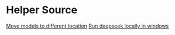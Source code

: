 
# Helper Source
[Move models to different location](https://medium.com/@rosgluk/move-ollama-models-to-different-location-755eaec1df96)
[Run deepseek locally in windows](https://medium.com/community-driven-ai/how-to-run-deepseek-locally-on-windows-in-3-simple-steps-aadc1b0bd4fd)